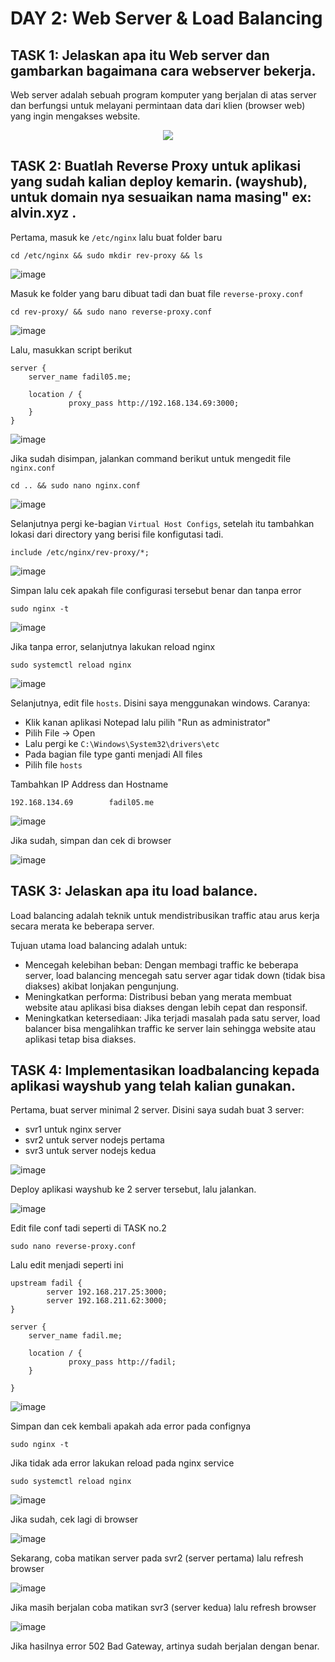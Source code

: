 # DAY 2: Web Server & Load Balancing



## TASK 1: Jelaskan apa itu Web server dan gambarkan bagaimana cara webserver bekerja.

  Web server adalah sebuah program komputer yang berjalan di atas server dan berfungsi untuk melayani permintaan data dari klien (browser web) yang ingin mengakses website.

<p align="center">
<img src="https://github.com/fadil05me/devops20-dumbways-AhmadFadillah/assets/45775729/3020da26-1117-4089-a90f-ab67a202d6c3">
</p>



## TASK 2: Buatlah Reverse Proxy untuk aplikasi yang sudah kalian deploy kemarin. (wayshub), untuk domain nya sesuaikan nama masing" ex: alvin.xyz .

  Pertama, masuk ke ```/etc/nginx``` lalu buat folder baru
  
  ```
  cd /etc/nginx && sudo mkdir rev-proxy && ls
  ```

  ![image](https://github.com/fadil05me/devops20-dumbways-AhmadFadillah/assets/45775729/b8c43091-bde1-4389-9e6e-5e5700ae34ee)

  Masuk ke folder yang baru dibuat tadi dan buat file ```reverse-proxy.conf```

  ```
  cd rev-proxy/ && sudo nano reverse-proxy.conf
  ```

  ![image](https://github.com/fadil05me/devops20-dumbways-AhmadFadillah/assets/45775729/b3ca9286-42bf-4224-9b1f-225c892a4073)


  Lalu, masukkan script berikut

  ```
  server {
      server_name fadil05.me;
  
      location / {
               proxy_pass http://192.168.134.69:3000;
      }
  }
  ```

  ![image](https://github.com/fadil05me/devops20-dumbways-AhmadFadillah/assets/45775729/44b88362-e7f2-4454-bb5b-21a4815a8ee1)

  
  Jika sudah disimpan, jalankan command berikut untuk mengedit file ```nginx.conf```

  ```
  cd .. && sudo nano nginx.conf
  ```
  
  ![image](https://github.com/fadil05me/devops20-dumbways-AhmadFadillah/assets/45775729/8eb7fdb7-82c3-4725-a531-d7e6dff5ea34)

  Selanjutnya pergi ke-bagian ```Virtual Host Configs```, setelah itu tambahkan lokasi dari directory yang berisi file konfigutasi tadi.

  ```
  include /etc/nginx/rev-proxy/*;
  ```

  ![image](https://github.com/fadil05me/devops20-dumbways-AhmadFadillah/assets/45775729/4473f23b-4ab4-4fb6-a27a-a11c42fbb4d0)

  Simpan lalu cek apakah file configurasi tersebut benar dan tanpa error

  ```
  sudo nginx -t
  ```

  ![image](https://github.com/fadil05me/devops20-dumbways-AhmadFadillah/assets/45775729/53b45bf8-4019-418f-9e02-7ab07f65ccd6)


  Jika tanpa error, selanjutnya lakukan reload nginx

  ```
  sudo systemctl reload nginx
  ```
  
  ![image](https://github.com/fadil05me/devops20-dumbways-AhmadFadillah/assets/45775729/a8599609-eb5a-4455-a3fc-99c690c9c472)


  Selanjutnya, edit file ```hosts```. Disini saya menggunakan windows.
  Caranya:
  - Klik kanan aplikasi Notepad lalu pilih "Run as administrator"
  - Pilih File -> Open
  - Lalu pergi ke ```C:\Windows\System32\drivers\etc```
  - Pada bagian file type ganti menjadi All files
  - Pilih file ```hosts```


  Tambahkan IP Address dan Hostname

  ```
  192.168.134.69		fadil05.me
  ```

  ![image](https://github.com/fadil05me/devops20-dumbways-AhmadFadillah/assets/45775729/040690fc-c5ea-41cc-bfcf-84cbdc250825)

  
  Jika sudah, simpan dan cek di browser

  
  ![image](https://github.com/fadil05me/devops20-dumbways-AhmadFadillah/assets/45775729/9b3acb49-2f4e-4ed4-a386-d616df98878a)



## TASK 3: Jelaskan apa itu load balance.

  Load balancing adalah teknik untuk mendistribusikan traffic atau arus kerja secara merata ke beberapa server.

  Tujuan utama load balancing adalah untuk:
  - Mencegah kelebihan beban: Dengan membagi traffic ke beberapa server, load balancing mencegah satu server agar tidak down (tidak bisa diakses) akibat lonjakan pengunjung.
  - Meningkatkan performa: Distribusi beban yang merata membuat website atau aplikasi bisa diakses dengan lebih cepat dan responsif.
  - Meningkatkan ketersediaan: Jika terjadi masalah pada satu server, load balancer bisa mengalihkan traffic ke server lain sehingga website atau aplikasi tetap bisa diakses.

  
## TASK 4: Implementasikan loadbalancing kepada aplikasi wayshub yang telah kalian gunakan.

  Pertama, buat server minimal 2 server. Disini saya sudah buat 3 server:
  - svr1 untuk nginx server
  - svr2 untuk server nodejs pertama
  - svr3 untuk server nodejs kedua

  ![image](https://github.com/fadil05me/devops20-dumbways-AhmadFadillah/assets/45775729/a6cc3577-d661-415e-ab5f-ef5fba7935d3)

  Deploy aplikasi wayshub ke 2 server tersebut, lalu jalankan.
  
  ![image](https://github.com/fadil05me/devops20-dumbways-AhmadFadillah/assets/45775729/c1b70575-34de-4c60-b093-81b6271e70af)


  Edit file conf tadi seperti di TASK no.2

  ```
  sudo nano reverse-proxy.conf
  ```

  Lalu edit menjadi seperti ini

  ```
  upstream fadil {
          server 192.168.217.25:3000;
          server 192.168.211.62:3000;
  }
  
  server {
      server_name fadil.me;
  
      location / {
               proxy_pass http://fadil;
      }
  
  }
  ```


  ![image](https://github.com/fadil05me/devops20-dumbways-AhmadFadillah/assets/45775729/e5eb6bd9-b58b-40e5-b5ad-cf6e87dae53b)


  Simpan dan cek kembali apakah ada error pada confignya

  ```
  sudo nginx -t
  ```


  Jika tidak ada error lakukan reload pada nginx service


  ```
  sudo systemctl reload nginx
  ```

  ![image](https://github.com/fadil05me/devops20-dumbways-AhmadFadillah/assets/45775729/2c511f25-4a93-4a91-a9b8-d2b0cd8093af)


  Jika sudah, cek lagi di browser


  ![image](https://github.com/fadil05me/devops20-dumbways-AhmadFadillah/assets/45775729/3bc89395-1179-4c9a-9913-7dcfb83db8f1)


  Sekarang, coba matikan server pada svr2 (server pertama) lalu refresh browser

  
  ![image](https://github.com/fadil05me/devops20-dumbways-AhmadFadillah/assets/45775729/a21e8a15-3a70-4097-afda-3e7ab8babcd5)


  Jika masih berjalan coba matikan svr3 (server kedua) lalu refresh browser


  ![image](https://github.com/fadil05me/devops20-dumbways-AhmadFadillah/assets/45775729/706b77b7-8a65-46ba-9bfc-caaab8902fac)


  Jika hasilnya error 502 Bad Gateway, artinya sudah berjalan dengan benar.
